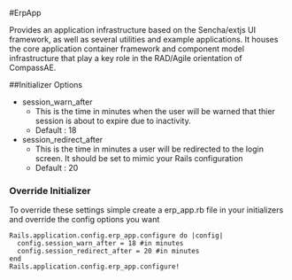 #ErpApp

Provides an application infrastructure based on the Sencha/extjs UI framework, as well as several utilities and example applications. It houses the core application container framework and component model infrastructure that play a key role in the RAD/Agile orientation of CompassAE.

##Initializer Options

- session_warn_after
  - This is the time in minutes when the user will be warned that thier session is about to expire due to inactivity.
  - Default : 18
- session_redirect_after
  - This is the time in minutes a user will be redirected to the login screen. It should be set to mimic your Rails configuration
  - Default : 20

### Override Initializer

To override these settings simple create a erp_app.rb file in your initializers and override the config options you want

    Rails.application.config.erp_app.configure do |config|
      config.session_warn_after = 18 #in minutes
      config.session_redirect_after = 20 #in minutes
    end
    Rails.application.config.erp_app.configure!
